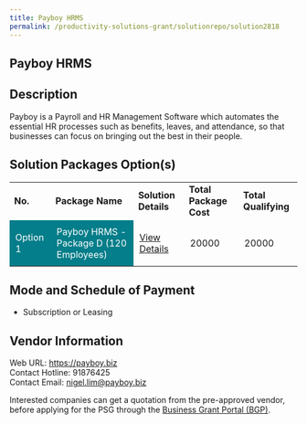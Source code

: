 ```yaml
---
title: Payboy HRMS
permalink: /productivity-solutions-grant/solutionrepo/solution2818
---
```


## Payboy HRMS

## Description

Payboy is a Payroll and HR Management Software which automates the essential HR processes such as benefits, leaves, and attendance, so that businesses can focus on bringing out the best in their people.

## Solution Packages Option(s)

<table>
<tr>
<td><b>No.</b></td>
<td><b>Package Name</b></td>
<td><b>Solution Details</b></td>
<td><b>Total Package Cost</b></td>
<td><b>Total Qualifying</b></td>
</tr>
<tr>
<td style='padding: 10px; background-color: #037E8A; color: #FFFFFF;'>Option 1</td>
<td style='padding: 10px; background-color: #037E8A; color: #FFFFFF;'>Payboy HRMS - Package D (120 Employees)</td>
<td style='padding: 10px;'><a href='https://www.gobusiness.gov.sg/images/psg/Payboy_HRMS_20210492_Desensitised_Annex_3_Part_4.pdf' target='_blank'>View Details</a></td>
<td style='padding: 10px;'>20000</td>
<td style='padding: 10px;'>20000</td>
</tr>
</table>

## Mode and Schedule of Payment

 - Subscription or Leasing

## Vendor Information

 Web URL: https://payboy.biz <br>Contact Hotline: 91876425 <br>Contact Email: nigel.lim@payboy.biz <br>

Interested companies can get a quotation from the pre-approved vendor, before applying for the PSG through the <a href='https://www.businessgrants.gov.sg/' target='_blank' rel='noopener'>Business Grant Portal (BGP)</a>.

<script src="/jquery/resize-tables.js"></script>

